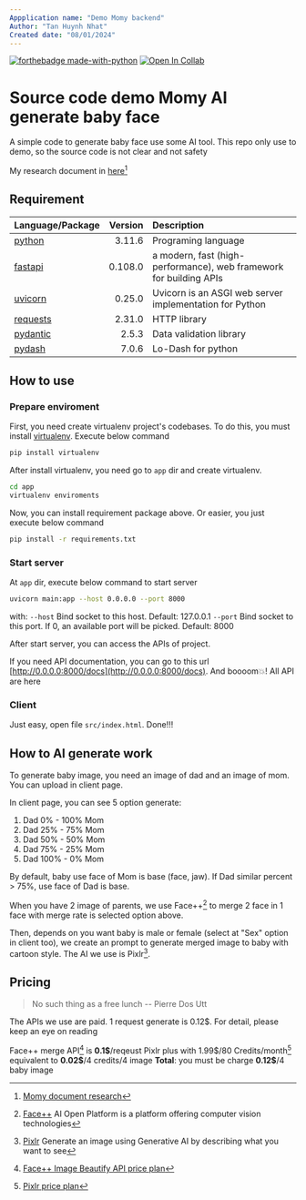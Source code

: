 ```yaml
---
Appplication name: "Demo Momy backend"
Author: "Tan Huynh Nhat"
Created date: "08/01/2024"
---
```


[![forthebadge made-with-python](http://ForTheBadge.com/images/badges/made-with-python.svg)](https://www.python.org/)
[![Open In Collab](https://colab.research.google.com/assets/colab-badge.svg)](https://colab.research.google.com/drive/1nJF1ZEi2VVKQHCjowKQekZiHXKos2Ukd#scrollTo=9pctmf7KmGvS)


# Source code demo Momy AI generate baby face

A simple code to generate baby face use some AI tool. This repo only use to demo, so the source code is not clear and not safety

My research document in [here](https://colab.research.google.com/drive/1nJF1ZEi2VVKQHCjowKQekZiHXKos2Ukd#scrollTo=9pctmf7KmGvS)[^1]

## Requirement
|Language/Package|Version|Description|
|:-|-:|:-|
|[python](https://www.python.org/downloads/release/python-3116/)|3.11.6|Programing language|
|[fastapi](https://pypi.org/project/fastapi/0.108.0/)|0.108.0|a modern, fast (high-performance), web framework for building APIs|
|[uvicorn](https://pypi.org/project/uvicorn/0.25.0/)|0.25.0|Uvicorn is an ASGI web server implementation for Python|
|[requests](https://pypi.org/project/requests/2.31.0/)|2.31.0|HTTP library|
|[pydantic](https://pypi.org/project/pydantic/2.5.3/)|2.5.3|Data validation library|
|[pydash](https://pypi.org/project/pydash/7.0.6/)|7.0.6|Lo-Dash for python|

## How to use

### Prepare enviroment

First, you need create virtualenv project's codebases. To do this, you must install [virtualenv](https://pypi.org/project/virtualenv/). Execute below command

```sh
pip install virtualenv
```

After install virtualenv, you need go to `app` dir and create virtualenv.

```sh
cd app
virtualenv enviroments
```

Now, you can install requirement package above. Or easier, you just execute below command

```sh
pip install -r requirements.txt
```

### Start server

At `app` dir, execute below command to start server

```sh
uvicorn main:app --host 0.0.0.0 --port 8000
```

with:
`--host` Bind socket to this host. Default: 127.0.0.1
`--port` Bind socket to this port. If 0, an available port will be picked. Default: 8000

After start server, you can access the APIs of project. 

If you need API documentation, you can go to this url [http://0.0.0.0:8000/docs](http://0.0.0.0:8000/docs). And boooom💥! All API are here

### Client

Just easy, open file `src/index.html`. Done!!!

## How to AI generate work

To generate baby image, you need an image of dad and an image of mom. You can upload in client page.

In client page, you can see 5 option generate:
1. Dad 0% - 100% Mom
2. Dad 25% - 75% Mom
3. Dad 50% - 50% Mom
4. Dad 75% - 25% Mom
5. Dad 100% - 0% Mom

By default, baby use face of Mom is base (face, jaw). If Dad similar percent > 75%, use face of Dad is base.

When you have 2 image of parents, we use Face++[^2] to merge 2 face in 1 face with merge rate is selected option above.

Then, depends on you want baby is male or female (select at "Sex" option in client too), we create an prompt to generate merged image to baby with cartoon style. The AI we use is Pixlr[^3].

## Pricing

> No such thing as a free lunch
> -- Pierre Dos Utt

The APIs we use are paid. 1 request generate is 0.12$. For detail, please keep an eye on reading

Face++ merge API[^4] is <strong>0.1\$</strong>\/reqeust
Pixlr plus with 1.99\$\/80 Credits\/month[^5] equivalent to <strong>0.02\$</strong>\/4 credits\/4 image
**Total**: you must be charge <strong>0.12\$</strong>\/4 baby image

[^1]: [Momy document research](https://colab.research.google.com/drive/1nJF1ZEi2VVKQHCjowKQekZiHXKos2Ukd#scrollTo=9pctmf7KmGvS)
[^2]: [Face++](https://www.faceplusplus.com/) AI Open Platform is a platform offering computer vision technologies
[^3]: [Pixlr](https://pixlr.com/image-generator/) Generate an image using Generative AI by describing what you want to see
[^4]: [Face++ Image Beautify API price plan](https://www.faceplusplus.com/v2/pricing-details/#api_3) 
[^5]: [Pixlr price plan](https://pixlr.com/pricing) 